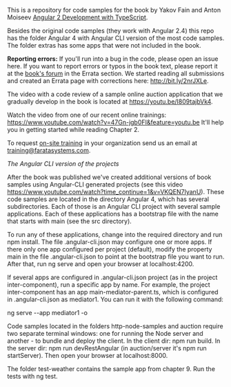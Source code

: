 This is a repository for code samples for the book by Yakov Fain and Anton Moiseev <a href="https://www.amazon.com/Angular-Development-TypeScript-Yakov-Fain/dp/1617293121">Angular 2 Development with TypeScript</a>. 

Besides the original code samples (they work with Angular 2.4) this repo has the folder Angular 4 with  Angular CLI version of the most code samples. The folder extras has some apps that were not included in the book.

**Reporting errors:**  If you'll run into a bug in the code, please open an issue here. If you want to report errors or typos in the book text, please report it at the <a href="https://forums.manning.com/forums/angular-2-development-with-typescript">book's forum</a> in the Errata section. We started reading all submissions and created an Errata page with corrections here: http://bit.ly/2nrJXLe. 

The video with a code review of a sample online auction application that we gradually develop in the book is located at https://youtu.be/I809tajbVk4.

Watch the video from one of our recent online trainings:
https://www.youtube.com/watch?v=47Gn-jgb0FI&feature=youtu.be
It'll help you in getting started while reading Chapter 2.

To request [on-site training](https://yakovfain.com/2016/10/01/angular-2-training-for-your-organization/) in your organization send us an email at training@faratasystems.com. 


*The Angular CLI version of the projects*

After the book was published we've created additional versions of book samples using Angular-CLI generated projects (see this video https://www.youtube.com/watch?time_continue=1&v=VKQEN7IyanU). These code samples are located in the directory Angular 4, which has several subdirectories. Each of those is an Angular CLI project with several sample applications. Each of these applications has a bootstrap file with the name that starts with main (see the src directory). 

To run any of these applications, change into the required directory and run npm install. The file .angular-cli.json may configure one or more apps. If there only one app configured per project (default),  modify the property main in the file  .angular-cli.json to point at the bootstrap file you want to run.
After that, run ng serve and open your browser at localhost:4200.

If several apps are configured in .angular-cli.json project (as in the project inter-component), run a specific app by name. For example, the project inter-component has an app main-mediator-parent.ts, which is configured in .angular-cli.json as mediator1. You can run it with the following command: 

ng serve --app mediator1 -o

Code samples located in the folders http-node-samples and auction require two separate terminal windows: one for running the Node server and another - to bundle and deploy the client. 
In the client dir: npm run build. In the server dir: npm run devRestAngular (in auction/server it's npm run startServer). Then open your browser at localhost:8000.

The folder test-weather contains the sample app from chapter 9. Run the tests with ng test.